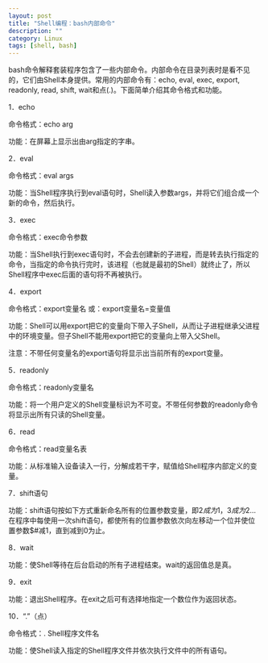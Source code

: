 ```yaml
---
layout: post
title: "Shell编程：bash内部命令"
description: ""
category: Linux
tags: [shell, bash]
---
```


bash命令解释套装程序包含了一些内部命令。内部命令在目录列表时是看不见的，它们由Shell本身提供。常用的内部命令有：echo, eval, exec, export, readonly, read, shift, wait和点(.)。下面简单介绍其命令格式和功能。 

1．echo 

命令格式：echo arg 

功能：在屏幕上显示出由arg指定的字串。 

2．eval 

命令格式：eval args 

功能：当Shell程序执行到eval语句时，Shell读入参数args，并将它们组合成一个新的命令，然后执行。 

3．exec 

命令格式：exec命令参数 

功能：当Shell执行到exec语句时，不会去创建新的子进程，而是转去执行指定的命令，当指定的命令执行完时，该进程（也就是最初的Shell）就终止了，所以Shell程序中exec后面的语句将不再被执行。 

4．export 

命令格式：export变量名 或：export变量名=变量值 

功能：Shell可以用export把它的变量向下带入子Shell，从而让子进程继承父进程中的环境变量。但子Shell不能用export把它的变量向上带入父Shell。 

注意：不带任何变量名的export语句将显示出当前所有的export变量。 

5．readonly 

命令格式：readonly变量名 

功能：将一个用户定义的Shell变量标识为不可变。不带任何参数的readonly命令将显示出所有只读的Shell变量。 

6．read 

命令格式：read变量名表 

功能：从标准输入设备读入一行，分解成若干字，赋值给Shell程序内部定义的变量。 

7．shift语句 

功能：shift语句按如下方式重新命名所有的位置参数变量，即$2成为$1，$3成为$2…在程序中每使用一次shift语句，都使所有的位置参数依次向左移动一个位并使位置参数$#减1，直到减到0为止。 

8．wait 

功能：使Shell等待在后台启动的所有子进程结束。wait的返回值总是真。 

9．exit 

功能：退出Shell程序。在exit之后可有选择地指定一个数位作为返回状态。 

10．“.”（点） 

命令格式：. Shell程序文件名 

功能：使Shell读入指定的Shell程序文件并依次执行文件中的所有语句。
